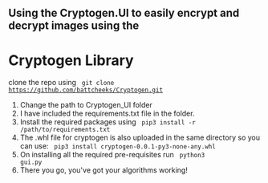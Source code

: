 ## Using the Cryptogen.UI to easily encrypt and decrypt images using the <h1> Cryptogen Library </h1>

clone the repo using 
<code> git clone https://github.com/battcheeks/Cryptogen.git </code>
1. Change the path to Cryptogen_UI folder
2. I have included the requirements.txt file in the folder.
3. Install the required packages using <code> pip3 install -r /path/to/requirements.txt </code>
4. The .whl file for cryptogen is also uploaded in the same directory so you can use: <code> pip3 install cryptogen-0.0.1-py3-none-any.whl </code>
5. On installing all the required pre-requisites run <code> python3 gui.py </code>
6. There you go, you've got your algorithms working!

